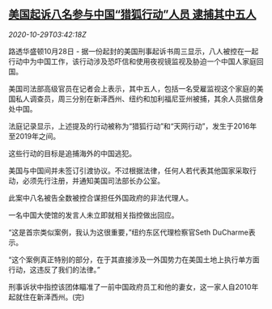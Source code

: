 <!--1603943680000-->
[美国起诉八名参与中国“猎狐行动”人员 逮捕其中五人](https://cn.reuters.com/article/us-china-legal-action-1029-idCNKBS27E0ED)
------

<div><i>2020-10-29T03:42:18Z</i></div><p>路透华盛顿10月28日 - 据一份起封的美国刑事起诉书周三显示，八人被控在一起行动中为中国工作，该行动涉及恐吓信和使用夜视镜监视及胁迫一个中国人家庭回国。</p><p>美国司法部高级官员在记者会上表示，其中五人，包括一名受雇监视这个家庭的美国私人调查员，周三分别在新泽西州、纽约和加利福尼亚州被捕，其余人员据信身处中国。</p><p>法庭记录显示，上述提及的行动被称为“猎狐行动”和“天网行动”，发生于2016年至2019年之间。</p><p>这些行动的目标是追捕海外的中国逃犯。</p><p>美国与中国间并未签订引渡协议。不过根据法律，任何人若代表其他国家采取行动，必须先行注册，并通知美国司法部长办公室。</p><p>此案中八名被告全数被控合谋担任外国政府的非法代理人。</p><p>一名中国大使馆的发言人未立即就相关指控做出回应。</p><p>“这是首宗类似案例，我认为这很重要，”纽约东区代理检察官Seth DuCharme表示。</p><p>“这个案例真正特别的部分，在于其直接涉及一外国势力在美国土地上执行单方面行动，这违反了我们的法律。”</p><p>刑事诉状中指控该团体瞄准了一前中国政府员工和他的妻女，这一家人自2010年起就住在新泽西州。(完)</p>
